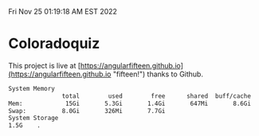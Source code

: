 Fri Nov 25 01:19:18 AM EST 2022

# Coloradoquiz


This project is live at [https://angularfifteen.github.io](https://angularfifteen.github.io "fifteen!") thanks to Github.

```bash
System Memory
               total        used        free      shared  buff/cache   available
Mem:            15Gi       5.3Gi       1.4Gi       647Mi       8.6Gi       9.0Gi
Swap:          8.0Gi       326Mi       7.7Gi
System Storage
1.5G	.
```
```bash
